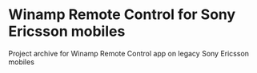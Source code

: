 # Winamp Remote Control for Sony Ericsson mobiles
Project archive for Winamp Remote Control app on legacy Sony Ericsson mobiles
